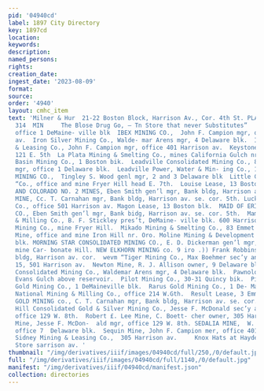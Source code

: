 ```yaml
---
pid: '04940cd'
label: 1897 City Directory
key: 1897cd
location: 
keywords: 
description: 
named_persons: 
rights: 
creation_date: 
ingest_date: '2023-08-09'
format: 
source: 
order: '4940'
layout: cmhc_item
text: 'Milner & Hur  21-22 Boston Block, Harrison Av., Cor. 4th St. PLATE GLASS INSURANCE.     MIN
  314  MIN     The Blose Drug Go, — Tn Store that never Substitutes”     Hopkins Mine,
  office 1 DeMaine- ville blk  IBEX MINING CO.,  John F. Campion mgr, office 401 Harrison
  av.  Iron Silver Mining Co., Walde- mar Arens mgr, 4 Delaware blk.  Iroquois Mining
  & Leasing Co., John F. Campion mgr, office 401 Harrison av.  Keystone Group Mines,
  121 E. 5th  La Plata Mining & Smelting Co., mines California Gulch nr Oro.  Leadville
  Basin Mining Co., 1 Boston bik.  Leadville Consolidated Mining Co., 8S. W. Mudd
  mgr, office 1 Delaware blk.  Leadville Power, Water & Min- ing Co., 121 E. 5th.  LILIAN
  MINING CO.,  Tingley S. Wood genl mgr, 2 and 3 Delaware blk  Little Chief Mining
  “Co., office and mine Fryer Hill head E. 7th.  Louise Lease, 13 Boston blk.  LOUISVILLE
  AND COLORADO NO. 2 MINES, Eben Smith gen’l mgr, Bank bldg, Harrison av. cor. 5th.  ee
  MINE, Cc. T. Carnahan mgr, Bank bldg, Harrison av. se. cor. 5th. Lucky Joe Mining
  Co., office 501 Harrison av. Magon Lease, 13 Boston blk.  MAID OF ERIN SILVER MINES
  CO., Eben Smith gen’l mgr, Bank bidg, Harrison av. se. cor. 5th.  Mammoth Mining
  & Milling Co., B. F. Stickley pres’t, DeMaine- ville blk. 600 Harrison av.  Matchless
  Mining Co., mine Fryer Hill.  Mikado Mining & Smelting Co., 83 Emmet blk.  Minnie
  Mine, office and mine Iron Hill nr. Oro. Moline Mining & Development Co., 14 Delaware
  blk. MORNING STAR CONSOLIDATED MINING CO., E. D. Dickerman gen’l mgr, office and
  mine Car- bonate Hill. NEW ELKHORN MINING co. 9 iro .)) Frank Robbins mgr, 8- Tron
  bldg, Harrison av. cor.  wevm “Tiger Mining Co., Max Boehmer sec’y and treas, office
  15, 501 Harrison av.  Newton Mine, R. J. Allison owner, 9 Delaware blk.  Nisi Prius
  Consolidated Mining Co., Waldemar Arens mgr, 4 Delaware blk.  Pawnolos Mine, Big
  Evans Gulch above reservoir.  Pilot Mining Co., 30-31 Quincy bik.  Pilot Temple
  Gold Mining Co., 1 DeMaineville blk.  Rarus Gold Mining Co., 1 De- Maineville blk.  Reed
  National Mining & Milling Co., office 214 W.Gth.  Result Lease, 3 Emmet bik.  RESURRECTION
  GOLD MINING co., C. T. Carnahan mgr, Bank bldg, Harrison av. se. cor. 5th.  Rock
  Hill Consolidated Gold & Silver Mining Co., Jesse F. McDonald sec’y and _ treas,
  office 129 W. 8th.  Robert £. Lee Mine, C. Boett- cher owner, 305 Harrison av. Robinson
  Mine, Jesse F. McDon-  ald mgr, office 129 W. 8th. SEDALIA MINE,  W. H. Yankee mgr,
  office 7  Delaware blk.  Sequin Mine, John F. Campion mer, office 401 Harrison av.
  Sidney Mining & Leasing Co.,  305 Harrison av.     Knox Hats at Hayden’s Clothing
  Store sarrison av. '
thumbnail: "/img/derivatives/iiif/images/04940cd/full/250,/0/default.jpg"
full: "/img/derivatives/iiif/images/04940cd/full/1140,/0/default.jpg"
manifest: "/img/derivatives/iiif/04940cd/manifest.json"
collection: directories
---
```

